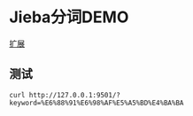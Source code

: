 # Jieba分词DEMO

[扩展](https://github.com/limingxinleo/phpx-jieba-ext)

## 测试

```
curl http://127.0.0.1:9501/?keyword=%E6%88%91%E6%98%AF%E5%A5%BD%E4%BA%BA
```
